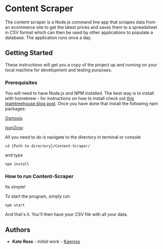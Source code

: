 # Content Scraper

The content scraper is a Node.js command line app that scrapes data from an ecommerce site to get the latest prices and saves them to a spreadsheet in CSV format which can then be used by other applications to populate a database. The application runs once a day.

## Getting Started

These instructions will get you a copy of the project up and running on your local machine for development and testing purposes.

### Prerequisites

You will need to have Node.js and NPM installed. The best way is to install with homebrew - for instructions on how to install check out [this teamtreehouse blog post](http://blog.teamtreehouse.com/install-node-js-npm-mac). Once you have done that install the following npm packages:

[Osmosis](https://github.com/rchipka/node-osmosis)

[json2csv](https://www.npmjs.com/package/json2csv)

All you need to do is navigate to the directory in terminal or console

```
cd {Path to directory}/Content-Scraper/
```

and type

```
npm install
```

### How to run Content-Scraper

Its simple!

To start the program, simply run:

```
npm start
```

And that's it. You'll then have your CSV file with all your data.


## Authors

* **Kate Ross** - *Initial work* - [Kaeross](https://github.com/kaeross)